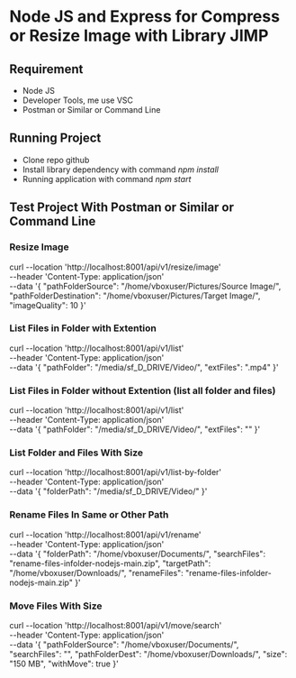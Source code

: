# Node JS and Express for Compress or Resize Image with Library JIMP

## Requirement
- Node JS
- Developer Tools, me use VSC
- Postman or Similar or Command Line


## Running Project
- Clone repo github
- Install library dependency with command _npm install_
- Running application with command _npm start_

## Test Project With Postman or Similar or Command Line

### **Resize Image**
curl --location 'http://localhost:8001/api/v1/resize/image' \
--header 'Content-Type: application/json' \
--data '{
    "pathFolderSource": "/home/vboxuser/Pictures/Source Image/",
    "pathFolderDestination": "/home/vboxuser/Pictures/Target Image/",
    "imageQuality": 10
}'

### **List Files in Folder with Extention**
curl --location 'http://localhost:8001/api/v1/list' \
--header 'Content-Type: application/json' \
--data '{
    "pathFolder": "/media/sf_D_DRIVE/Video/",
    "extFiles": ".mp4"
}'

### **List Files in Folder without Extention (list all folder and files)**
curl --location 'http://localhost:8001/api/v1/list' \
--header 'Content-Type: application/json' \
--data '{
    "pathFolder": "/media/sf_D_DRIVE/Video/",
    "extFiles": ""
}'

### **List Folder and Files With Size**
curl --location 'http://localhost:8001/api/v1/list-by-folder' \
--header 'Content-Type: application/json' \
--data '{
    "folderPath": "/media/sf_D_DRIVE/Video/"
}'

### **Rename Files In Same or Other Path**
curl --location 'http://localhost:8001/api/v1/rename' \
--header 'Content-Type: application/json' \
--data '{
    "folderPath": "/home/vboxuser/Documents/",
    "searchFiles": "rename-files-infolder-nodejs-main.zip",
    "targetPath": "/home/vboxuser/Downloads/",
    "renameFiles": "rename-files-infolder-nodejs-main.zip"
}'

### **Move Files With Size**
curl --location 'http://localhost:8001/api/v1/move/search' \
--header 'Content-Type: application/json' \
--data '{
    "pathFolderSource": "/home/vboxuser/Documents/",
    "searchFiles": "",
    "pathFolderDest": "/home/vboxuser/Downloads/",
    "size": "150 MB",
    "withMove": true
}'